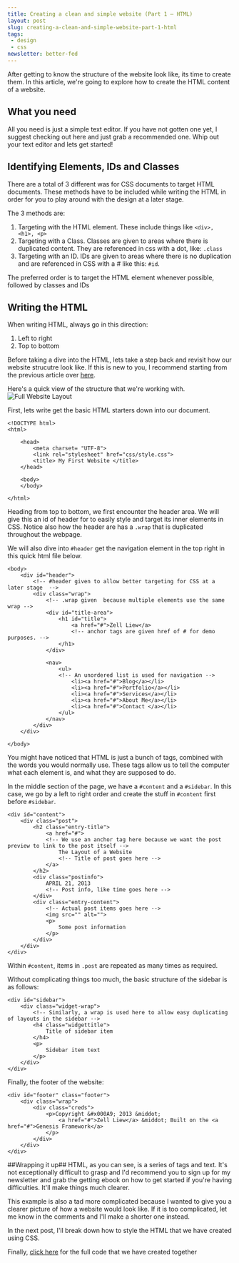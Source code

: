 ```yaml
---
title: Creating a clean and simple website (Part 1 – HTML)
layout: post
slug: creating-a-clean-and-simple-website-part-1-html
tags:
 - design
 - css
newsletter: better-fed
---
```


After getting to know the structure of the website look like, its time to create them. In this article, we're going to explore how to create the HTML content of a website.

<!--more-->

## What you need ##
All you need is just a simple text editor. If you have not gotten one yet, I suggest checking out here and just grab a recommended one. Whip out your text editor and lets get started!

## Identifying Elements, IDs and Classes ##
There are a total of 3 different was for CSS documents to target HTML documents. These methods have to be included while writing the HTML in order for you to play around with the design at a later stage.

The 3 methods are:

1. Targeting with the HTML element. These include things like `<div>, <h1>, <p>`
3. Targeting with a Class. Classes are given to areas where there is duplicated content. They are referenced in css with a dot, like: `.class`
4. Targeting with an ID. IDs are given to areas where there is no duplication and are referenced in CSS with a # like this: `#id`.

The preferred order is to target the HTML element whenever possible, followed by classes and IDs


## Writing the HTML ##
When writing HTML, always go in this direction:

1. Left to right
2. Top to bottom

Before taking a dive into the HTML, lets take a step back and revisit how our website strucutre look like. If this is new to you, I recommend starting from the previous article over
 [here][1].

Here's a quick view of the structure that we're working with.
![Full Website Layout][i1]

First, lets write get the basic HTML starters down into our document.

    <!DOCTYPE html>
    <html>

        <head>
            <meta charset= "UTF-8">
            <link rel="stylesheet" href="css/style.css">
            <title> My First Website </title>
        </head>

        <body>
        </body>

    </html>

Heading from top to bottom, we first encounter the header area. We will give this an id of header for to easily style and target its inner elements in CSS.
Notice also how the header are has a `.wrap` that is duplicated throughout the webpage.

We will also dive into `#header` get the navigation element in the top right in this quick html file below.

    <body>
        <div id="header">
            <!-- #header given to allow better targeting for CSS at a later stage  -->
            <div class="wrap">
                <!-- .wrap given  because multiple elements use the same wrap -->
                <div id="title-area">
                    <h1 id="title">
                        <a href="#">Zell Liew</a>
                        <!-- anchor tags are given href of # for demo purposes. -->
                    </h1>
                </div>

                <nav>
                    <ul>
                    <!-- An unordered list is used for navigation -->
                        <li><a href="#">Blog</a></li>
                        <li><a href="#">Portfolio</a></li>
                        <li><a href="#">Services</a></li>
                        <li><a href="#">About Me</a></li>
                        <li><a href="#">Contact </a></li>
                    </ul>
                </nav>
            </div>
        </div>

    </body>

You might have noticed that HTML is just a bunch of tags, combined with the words you would normally use. These tags allow us to tell the computer what each element is, and what they are supposed to do.

In the middle section of the page, we have a `#content` and a `#sidebar`. In this case, we go by a left to right order and create the stuff in `#content` first before `#sidebar`.

    <div id="content">
        <div class="post">
            <h2 class="entry-title">
                <a href="#">
                <!-- We use an anchor tag here because we want the post preview to link to the post itself -->
                    The Layout of a Website
                    <!-- Title of post goes here -->
                </a>
            </h2>
            <div class="postinfo">
                APRIL 21, 2013
                <!-- Post info, like time goes here -->
            </div>
            <div class="entry-content">
                <!-- Actual post items goes here -->
                <img src="" alt="">
                <p>
                    Some post information
                </p>
            </div>
        </div>
    </div>

Within `#content`, items in `.post` are repeated as many times as required.

Without complicating things too much, the basic structure of the sidebar is as follows:

    <div id="sidebar">
        <div class="widget-wrap">
            <!-- Similarly, a wrap is used here to allow easy duplicating of layouts in the sidebar -->
            <h4 class="widgettitle">
                Title of sidebar item
            </h4>
            <p>
                Sidebar item text
            </p>
        </div>
    </div>

Finally, the footer of the website:

    <div id="footer" class="footer">
        <div class="wrap">
            <div class="creds">
                <p>Copyright &#x000A9; 2013 &middot;
                    <a href="#">Zell Liew</a> &middot; Built on the <a href="#">Genesis Framework</a>
                </p>
            </div>
        </div>
    </div>

##Wrapping it up##
HTML, as you can see, is a series of tags and text. It's not exceptionally difficult to grasp and I'd recommend you to sign up for my newsletter and grab the getting ebook on how to get started if you're having difficulties. It'll make things much clearer.

This example is also a tad more complicated because I wanted to give you a clearer picture of how a website would look like. If it is too complicated, let me know in the comments and I'll make a shorter one instead.

In the next post, I'll break down how to style the HTML that we have created using CSS.

Finally, [click here][2] for the full code that we have created together

[i1]: /images/2013/04/website.jpg "Full Website Layout"

[1]: http://www.zell-weekeat.com/layouts-of-a-website  "Layout of your website"
[2]: /images/2013/04/Website-HTML.html "HTML Codes"
